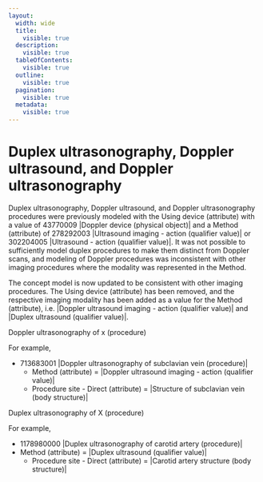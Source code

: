 ```yaml
---
layout:
  width: wide
  title:
    visible: true
  description:
    visible: true
  tableOfContents:
    visible: true
  outline:
    visible: true
  pagination:
    visible: true
  metadata:
    visible: true
---
```


# Duplex ultrasonography, Doppler ultrasound, and Doppler ultrasonography

Duplex ultrasonography, Doppler ultrasound, and Doppler ultrasonography procedures were previously modeled with the Using device (attribute) with a value of 43770009 |Doppler device (physical object)| and a Method (attribute) of 278292003 |Ultrasound imaging - action (qualifier value)| or 302204005 |Ultrasound - action (qualifier value)|. It was not possible to sufficiently model duplex procedures to make them distinct from Doppler scans, and modeling of Doppler procedures was inconsistent with other imaging procedures where the modality was represented in the Method. 

The concept model is now updated to be consistent with other imaging procedures. The Using device (attribute) has been removed, and the respective imaging modality has been added as a value for the Method (attribute), i.e. |Doppler ultrasound imaging - action (qualifier value)| and |Duplex ultrasound (qualifier value)|. 

Doppler ultrasonography of x (procedure)

For example,

  * 713683001 |Doppler ultrasonography of subclavian vein (procedure)|
    * Method (attribute) = |Doppler ultrasound imaging - action (qualifier value)|
    * Procedure site - Direct (attribute) = |Structure of subclavian vein (body structure)|

Duplex ultrasonography of X (procedure)

For example,

  * 1178980000 |Duplex ultrasonography of carotid artery (procedure)|
* Method (attribute) = |Duplex ultrasound (qualifier value)|
    * Procedure site - Direct (attribute) = |Carotid artery structure (body structure)|

  

